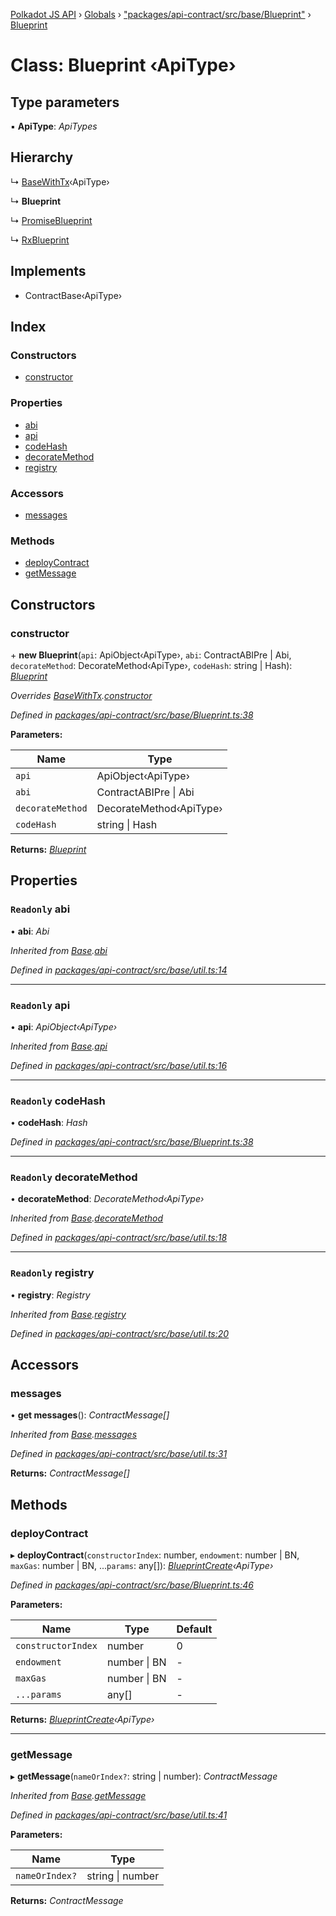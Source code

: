 [Polkadot JS API](../README.md) › [Globals](../globals.md) › ["packages/api-contract/src/base/Blueprint"](../modules/_packages_api_contract_src_base_blueprint_.md) › [Blueprint](_packages_api_contract_src_base_blueprint_.blueprint.md)

# Class: Blueprint ‹**ApiType**›

## Type parameters

▪ **ApiType**: *ApiTypes*

## Hierarchy

  ↳ [BaseWithTx](_packages_api_contract_src_base_util_.basewithtx.md)‹ApiType›

  ↳ **Blueprint**

  ↳ [PromiseBlueprint](_packages_api_contract_src_promise_promiseblueprint_.promiseblueprint.md)

  ↳ [RxBlueprint](_packages_api_contract_src_rx_rxblueprint_.rxblueprint.md)

## Implements

* ContractBase‹ApiType›

## Index

### Constructors

* [constructor](_packages_api_contract_src_base_blueprint_.blueprint.md#constructor)

### Properties

* [abi](_packages_api_contract_src_base_blueprint_.blueprint.md#readonly-abi)
* [api](_packages_api_contract_src_base_blueprint_.blueprint.md#readonly-api)
* [codeHash](_packages_api_contract_src_base_blueprint_.blueprint.md#readonly-codehash)
* [decorateMethod](_packages_api_contract_src_base_blueprint_.blueprint.md#readonly-decoratemethod)
* [registry](_packages_api_contract_src_base_blueprint_.blueprint.md#readonly-registry)

### Accessors

* [messages](_packages_api_contract_src_base_blueprint_.blueprint.md#messages)

### Methods

* [deployContract](_packages_api_contract_src_base_blueprint_.blueprint.md#deploycontract)
* [getMessage](_packages_api_contract_src_base_blueprint_.blueprint.md#getmessage)

## Constructors

###  constructor

\+ **new Blueprint**(`api`: ApiObject‹ApiType›, `abi`: ContractABIPre | Abi, `decorateMethod`: DecorateMethod‹ApiType›, `codeHash`: string | Hash): *[Blueprint](_packages_api_contract_src_base_blueprint_.blueprint.md)*

*Overrides [BaseWithTx](_packages_api_contract_src_base_util_.basewithtx.md).[constructor](_packages_api_contract_src_base_util_.basewithtx.md#constructor)*

*Defined in [packages/api-contract/src/base/Blueprint.ts:38](https://github.com/polkadot-js/api/blob/1cf4d6b9b/packages/api-contract/src/base/Blueprint.ts#L38)*

**Parameters:**

Name | Type |
------ | ------ |
`api` | ApiObject‹ApiType› |
`abi` | ContractABIPre &#124; Abi |
`decorateMethod` | DecorateMethod‹ApiType› |
`codeHash` | string &#124; Hash |

**Returns:** *[Blueprint](_packages_api_contract_src_base_blueprint_.blueprint.md)*

## Properties

### `Readonly` abi

• **abi**: *Abi*

*Inherited from [Base](_packages_api_contract_src_base_util_.base.md).[abi](_packages_api_contract_src_base_util_.base.md#readonly-abi)*

*Defined in [packages/api-contract/src/base/util.ts:14](https://github.com/polkadot-js/api/blob/1cf4d6b9b/packages/api-contract/src/base/util.ts#L14)*

___

### `Readonly` api

• **api**: *ApiObject‹ApiType›*

*Inherited from [Base](_packages_api_contract_src_base_util_.base.md).[api](_packages_api_contract_src_base_util_.base.md#readonly-api)*

*Defined in [packages/api-contract/src/base/util.ts:16](https://github.com/polkadot-js/api/blob/1cf4d6b9b/packages/api-contract/src/base/util.ts#L16)*

___

### `Readonly` codeHash

• **codeHash**: *Hash*

*Defined in [packages/api-contract/src/base/Blueprint.ts:38](https://github.com/polkadot-js/api/blob/1cf4d6b9b/packages/api-contract/src/base/Blueprint.ts#L38)*

___

### `Readonly` decorateMethod

• **decorateMethod**: *DecorateMethod‹ApiType›*

*Inherited from [Base](_packages_api_contract_src_base_util_.base.md).[decorateMethod](_packages_api_contract_src_base_util_.base.md#readonly-decoratemethod)*

*Defined in [packages/api-contract/src/base/util.ts:18](https://github.com/polkadot-js/api/blob/1cf4d6b9b/packages/api-contract/src/base/util.ts#L18)*

___

### `Readonly` registry

• **registry**: *Registry*

*Inherited from [Base](_packages_api_contract_src_base_util_.base.md).[registry](_packages_api_contract_src_base_util_.base.md#readonly-registry)*

*Defined in [packages/api-contract/src/base/util.ts:20](https://github.com/polkadot-js/api/blob/1cf4d6b9b/packages/api-contract/src/base/util.ts#L20)*

## Accessors

###  messages

• **get messages**(): *ContractMessage[]*

*Inherited from [Base](_packages_api_contract_src_base_util_.base.md).[messages](_packages_api_contract_src_base_util_.base.md#messages)*

*Defined in [packages/api-contract/src/base/util.ts:31](https://github.com/polkadot-js/api/blob/1cf4d6b9b/packages/api-contract/src/base/util.ts#L31)*

**Returns:** *ContractMessage[]*

## Methods

###  deployContract

▸ **deployContract**(`constructorIndex`: number, `endowment`: number | BN, `maxGas`: number | BN, ...`params`: any[]): *[BlueprintCreate](../interfaces/_packages_api_contract_src_base_blueprint_.blueprintcreate.md)‹ApiType›*

*Defined in [packages/api-contract/src/base/Blueprint.ts:46](https://github.com/polkadot-js/api/blob/1cf4d6b9b/packages/api-contract/src/base/Blueprint.ts#L46)*

**Parameters:**

Name | Type | Default |
------ | ------ | ------ |
`constructorIndex` | number | 0 |
`endowment` | number &#124; BN | - |
`maxGas` | number &#124; BN | - |
`...params` | any[] | - |

**Returns:** *[BlueprintCreate](../interfaces/_packages_api_contract_src_base_blueprint_.blueprintcreate.md)‹ApiType›*

___

###  getMessage

▸ **getMessage**(`nameOrIndex?`: string | number): *ContractMessage*

*Inherited from [Base](_packages_api_contract_src_base_util_.base.md).[getMessage](_packages_api_contract_src_base_util_.base.md#getmessage)*

*Defined in [packages/api-contract/src/base/util.ts:41](https://github.com/polkadot-js/api/blob/1cf4d6b9b/packages/api-contract/src/base/util.ts#L41)*

**Parameters:**

Name | Type |
------ | ------ |
`nameOrIndex?` | string &#124; number |

**Returns:** *ContractMessage*
